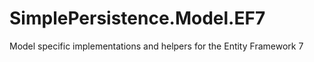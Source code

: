 # SimplePersistence.Model.EF7
Model specific implementations and helpers for the Entity Framework 7
